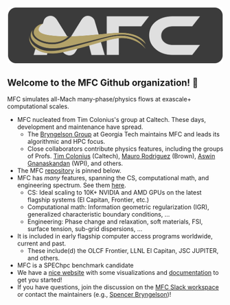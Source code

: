 <p align="center">
  <img src="banner.png" alt="MFC Banner" width="500"/></center>
</p>

## Welcome to the MFC Github organization! 👋

MFC simulates all-Mach many-phase/physics flows at exascale+ computational scales.
* MFC nucleated from Tim Colonius's group at Caltech. These days, development and maintenance have spread. 
  * The  <a href="https://comp-physics.group">Bryngelson Group</a> at Georgia Tech maintains MFC and leads its algorithmic and HPC focus.
  * Close collaborators contribute physics features, including the groups of Profs. <a href="https://colonius.caltech.edu/">Tim Colonius</a> (Caltech), <a href="https://vivo.brown.edu/display/mrodri97">Mauro Rodriguez</a> (Brown), <a href="https://www.wpi.edu/people/faculty/agnanaskandan">Aswin Gnanaskandan</a> (WPI), and others.
* The MFC [repository](https://github.com/MFlowCode/MFC) is pinned below.
* MFC has _many_ features, spanning the CS, computational math, and engineering spectrum. See them [here](https://github.com/MFlowCode/MFC/blob/master/README.md#what-else-can-this-thing-do).
  * CS: Ideal scaling to 10K+ NVIDIA and AMD GPUs on the latest flagship systems (El Capitan, Frontier, etc.)
  * Computational math: Information geometric regularization (IGR), generalized characteristic boundary conditions, ...
  * Engineering: Phase change and relaxation, soft materials, FSI, surface tension, sub-grid dispersions, ...
* It is included in early flagship computer access programs worldwide, current and past.
  * These include(d) the OLCF Frontier, LLNL El Capitan, JSC JUPITER, and others.
* MFC is a SPEChpc benchmark candidate
* We have a [nice website](https://mflowcode.github.io/) with some visualizations and [documentation](https://mflowcode.github.io/documentation/index.html) to get you started!
* If you have questions, join the discussion on the [MFC Slack workspace](https://join.slack.com/t/mflowcode/shared_invite/zt-y75wibvk-g~zztjknjYkK1hFgCuJxVw) or contact the maintainers (e.g., [Spencer Bryngelson](mailto:shb@gatech.edu))!
